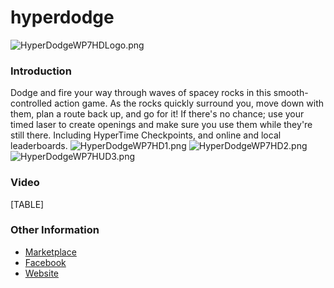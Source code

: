 # hyperdodge

![HyperDodgeWP7HDLogo.png](../.gitbook/assets/migrated\_media-HyperDodgeWP7HDLogo.png)

### Introduction

Dodge and fire your way through waves of spacey rocks in this smooth-controlled action game. As the rocks quickly surround you, move down with them, plan a route back up, and go for it! If there's no chance; use your timed laser to create openings and make sure you use them while they're still there. Including HyperTime Checkpoints, and online and local leaderboards. ![HyperDodgeWP7HD1.png](../.gitbook/assets/migrated\_media-HyperDodgeWP7HD1.png) ![HyperDodgeWP7HD2.png](../.gitbook/assets/migrated\_media-HyperDodgeWP7HD2.png) ![HyperDodgeWP7HUD3.png](../.gitbook/assets/migrated\_media-HyperDodgeWP7HUD3.png)

### Video

\[TABLE]

### Other Information

* [Marketplace](http://windowsphone.com/s?appid=64436dd9-0767-4f95-9a9f-3aa2c1b12a07)
* [Facebook](http://www.facebook.com/HyperDodge)
* [Website](http://www.keeweed.com/games-projects/hyperdodge-spacestuff/)
